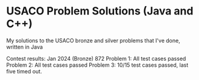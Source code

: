 # USACO Problem Solutions (Java and C++)
 My solutions to the USACO bronze and silver problems that I've done, written in Java

Contest results:
Jan 2024 (Bronze) 872
 Problem 1: All test cases passed
 Problem 2: All test cases passed
 Problem 3: 10/15 test cases passed, last five timed out. 
